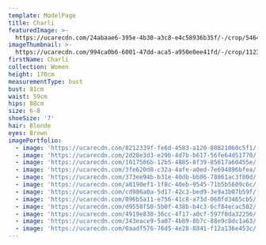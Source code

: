```yaml
---
template: ModelPage
title: Charli
featuredImage: >-
  https://ucarecdn.com/24abaae6-395e-4b30-a3c8-e4c58936b35f/-/crop/5464x2788/0,1587/-/preview/
imageThumbnail: >-
  https://ucarecdn.com/994ca0b6-6001-47dd-aca5-a950e0ee41fd/-/crop/1123x1590/65,0/-/preview/
firstName: Charli
collection: Women
height: 170cm
measurementType: bust
bust: 81cm
waist: 59cm
hips: 88cm
size: 6-8
shoeSize: '7'
hair: Blonde
eyes: Brown
imagePortfolio:
  - image: 'https://ucarecdn.com/8212339f-fe6d-4583-a120-80821060c5f1/'
  - image: 'https://ucarecdn.com/2d28e3d3-e29b-4d7b-b617-56fe64d51770/'
  - image: 'https://ucarecdn.com/1017586b-12b5-4885-8f39-85617a60455e/'
  - image: 'https://ucarecdn.com/3fe620d8-c32a-4afe-a0ed-7e694896bfea/'
  - image: 'https://ucarecdn.com/373ee94b-b31e-40db-bb86-78861ac3f00d/'
  - image: 'https://ucarecdn.com/a8190ef1-1f8c-40eb-9545-71b5b5609c6c/'
  - image: 'https://ucarecdn.com/cd986a0a-5d17-42c3-bed9-3e9a3b07b59f/'
  - image: 'https://ucarecdn.com/096b5a11-e756-41c8-a73d-060fd3465cb5/'
  - image: 'https://ucarecdn.com/d9558f50-5b0f-438b-b4c3-6cf84ecac582/'
  - image: 'https://ucarecdn.com/4919e830-36cc-4f17-a0cf-597f0da32256/'
  - image: 'https://ucarecdn.com/343eace9-5a07-4b89-8b7c-88e9c8dc1a63/'
  - image: 'https://ucarecdn.com/0aadf576-76d5-4e28-8841-f12a136e453c/'
---
```


